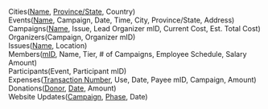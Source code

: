 Cities(<u>Name</u>, <u>Province/State</u>, Country) \
Events(<u>Name</u>, Campaign, Date, Time, City, Province/State, Address) \
Campaigns(<u>Name</u>, Issue, Lead Organizer mID, Current Cost, Est. Total Cost) \
Organizers(Campaign, Organizer mID) \
Issues(<u>Name</u>, Location) \
Members(<u>mID</u>, Name, Tier, # of Campaigns, Employee Schedule, Salary Amount) \
Participants(Event, Participant mID) \
Expenses(<u>Transaction Number</u>, Use, Date, Payee mID, Campaign, Amount) \
Donations(<u>Donor</u>, <u>Date</u>, Amount) \
Website Updates(<u>Campaign</u>, <u>Phase</u>, Date) 
